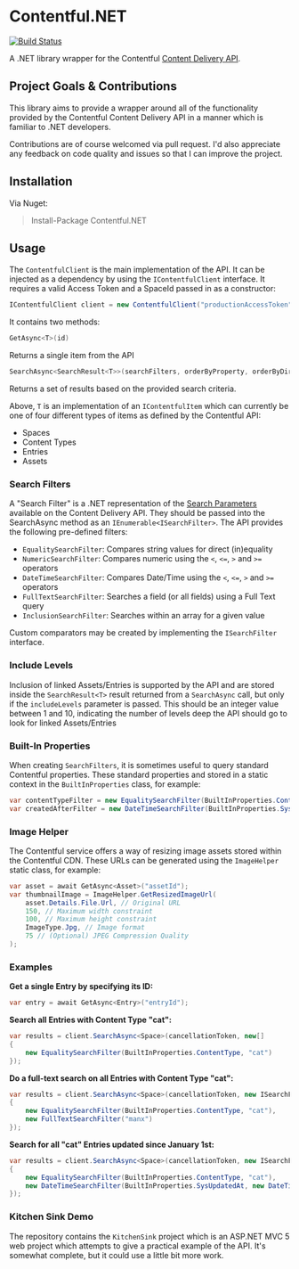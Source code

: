 # Contentful.NET

[![Build Status](https://travis-ci.org/ryan-codingintrigue/Contentful.NET.svg)](https://travis-ci.org/ryan-codingintrigue/Contentful.NET)

A .NET library wrapper for the Contentful [Content Delivery API](https://www.contentful.com/developers/documentation/content-delivery-api/).

## Project Goals & Contributions

This library aims to provide a wrapper around all of the functionality provided by the Contentful Content Delivery API in a manner which is familiar to .NET developers.

Contributions are of course welcomed via pull request. I'd also appreciate any feedback on code quality and issues so that I can improve the project.

## Installation

Via Nuget:
> Install-Package Contentful.NET

## Usage

The `ContentfulClient` is the main implementation of the API. It can be injected as a dependency by using the `IContentfulClient` interface. It requires a valid Access Token and a SpaceId passed in as a constructor:
```cs
IContentfulClient client = new ContentfulClient("productionAccessToken", "spaceId");
```

It contains two methods:
```cs
GetAsync<T>(id)
```

Returns a single item from the API
```cs    
SearchAsync<SearchResult<T>>(searchFilters, orderByProperty, orderByDirection, skip, limit, includeLevels)
```
    
Returns a set of results based on the provided search criteria.

Above, `T` is an implementation of an `IContentfulItem` which can currently be one of four different types of items as defined by the Contentful API: 

- Spaces
- Content Types
- Entries
- Assets

### Search Filters

A "Search Filter" is a .NET representation of the [Search Parameters](https://www.contentful.com/developers/documentation/content-delivery-api/#search) available on the Content Delivery API. They should be passed
into the SearchAsync method as an `IEnumerable<ISearchFilter>`. The API provides the following pre-defined filters:

- `EqualitySearchFilter`: Compares string values for direct (in)equality
- `NumericSearchFilter`: Compares numeric using the `<`, `<=`, `>` and `>=` operators
- `DateTimeSearchFilter`: Compares Date/Time using the `<`, `<=`, `>` and `>=` operators
- `FullTextSearchFilter`: Searches a field (or all fields) using a Full Text query
- `InclusionSearchFilter`: Searches within an array for a given value

Custom comparators may be created by implementing the `ISearchFilter` interface.

### Include Levels

Inclusion of linked Assets/Entries is supported by the API and are stored inside the `SearchResult<T>` result returned from a `SearchAsync` call, but only if the `includeLevels` parameter is passed. This should be an
integer value between 1 and 10, indicating the number of levels deep the API should go to look for linked Assets/Entries

### Built-In Properties

When creating `SearchFilters`, it is sometimes useful to query standard Contentful properties. These standard properties and stored in a static context in the `BuiltInProperties` class, for example:
```cs
var contentTypeFilter = new EqualitySearchFilter(BuiltInProperties.ContentType, "contentTypeId");
var createdAfterFilter = new DateTimeSearchFilter(BuiltInProperties.SysCreatedAt, DateTime.UtcNow.AddDays(-7), NumericEquality.GreaterThanEqual);
```
	
### Image Helper

The Contentful service offers a way of resizing image assets stored within the Contentful CDN. These URLs can be generated using the `ImageHelper` static class, for example:
```cs
var asset = await GetAsync<Asset>("assetId");
var thumbnailImage = ImageHelper.GetResizedImageUrl(
    asset.Details.File.Url, // Original URL
    150, // Maximum width constraint
    100, // Maximum height constraint
    ImageType.Jpg, // Image format
    75 // (Optional) JPEG Compression Quality
);
```

### Examples

**Get a single Entry by specifying its ID:**
```cs
var entry = await GetAsync<Entry>("entryId");
```
**Search all Entries with Content Type "cat":**
```cs
var results = client.SearchAsync<Space>(cancellationToken, new[]
{
    new EqualitySearchFilter(BuiltInProperties.ContentType, "cat")
});
```
**Do a full-text search on all Entries with Content Type "cat":**
```cs
var results = client.SearchAsync<Space>(cancellationToken, new ISearchFilter[]
{
    new EqualitySearchFilter(BuiltInProperties.ContentType, "cat"),
    new FullTextSearchFilter("manx")
});
```
**Search for all "cat" Entries updated since January 1st:**
```cs
var results = client.SearchAsync<Space>(cancellationToken, new ISearchFilter[]
{
    new EqualitySearchFilter(BuiltInProperties.ContentType, "cat"),
    new DateTimeSearchFilter(BuiltInProperties.SysUpdatedAt, new DateTime(DateTime.Now.Year, 1, 1), NumericEquality.GreaterThanEqualTo),
});
```
### Kitchen Sink Demo

The repository contains the `KitchenSink` project which is an ASP.NET MVC 5 web project which attempts to give a practical example of the API. It's
somewhat complete, but it could use a little bit more work.
